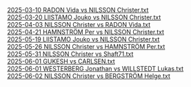 [2025-03-10 RADON Vida vs NILSSON Christer.txt](http://127.0.0.1:5500/index.html?Date=2025-05-10_Result:0-1&White=_Vida_Radon&Black=_Christer_Nilsson&Seek=TIME:0.1_MPV:5&move=d4_d5_c3_e5_e3_e4_Be2_c5_b3_a6_a4_Nc6_dxc5_Bxc5_b4_Ba7_Bb2_Nf6_h3_O-O_g4_h6_Ba3_Re8_b5_Na5_Bb4_Be6_Bxa5_Qxa5_bxa6_bxa6_Kf1_Red8_Kg2_Rab8_h4_Rb2_g5_Nh7_gxh6_gxh6_Kf1_Kh8_Rh2_Rg8_Rg2_Qd8_Rxg8%2B_Kxg8_a5_Qxh4_Nd2_Bh3%2B_Nxh3_Qxh3%2B_Ke1_Ng5_Bg4_Qg2_Ke2_Qxg4%2B_Kf1_Qh3%2B_Kg1_Rxd2_Qxd2_Nf3%23&eval=-2_2_18_-88_141_-10_54_-43_104_-35_56_-1_5_11_14_-41_20_-24_113_-4_20_-18_41_2_24_-63_2_-10_34_5_110_-70_-1_-50_72_19_-1_16_21_-87_14_3_11_8_62_-16_133_-158_9_15_89_-22_-16_-80_-6_4_2_-421_459_12_99392_4_0_0_2_1_2_1&best=e4_d5_c4_Nf6_dxe5_Nc6_c4_Bd6_c4_Nc6_Ba3_cxd4_Ba3_Bxc5_Ba3_Bd6_b5_Qg5_b5_O-O_h4_Be6_b5_Ne5_Nd2_Ne5_Nd2_Be6_Nd2_Qxa5_Kf1_d4_Kf1_Qc7_h4_Rab8_Qc2_Rb2_g5_hxg5_gxh6_Nf6_Nh3_Kh8_Qc1_Nf6_Qc1_Rxg2_Rxg8%2B_Kxg8_Na3_Qxh4_Nd2_Ng5_Nxh3_Bxe3_Ke1_Bxe3_Rb1_Qg2_Qe2_Qxg4%2B_Ke1_Nf3_Ke1_Rxd2_Qh5_Nf3%23
)  
[2025-03-20 LIISTAMO Jouko vs NILSSON Christer.txt](http://127.0.0.1:5500/index.html?Date=2025-03-20_Result:1-0&White=1585_Jouko_Liistamo&Black=1639_Christer_Nilsson&Seek=TIME:0.1_MPV:5&move=f4_Nf6_Nf3_d6_d4_g6_e3_Bg7_Bd3_Nc6_c3_d5_Nbd2_a6_Qe2_O-O_O-O_Bg4_Qe1_Qd7_Ne5_Qe6_e4_dxe4_Nxe4_Qd5_Ng5_Nxe5_fxe5_h6_exf6_Bxf6_Ne4_Bg7_Qh4_f5_b3_fxe4_Bc4_Rxf1%2B_Kxf1_Rf8%2B_Kg1_Qxc4_bxc4_Be2_Bxh6&eval=60_-3_1_-20_9_-8_17_-4_24_-35_14_-35_11_-31_35_-41_11_-5_36_-77_-1_-71_67_-30_35_-334_229_-105_-9_-46_10_-107_9_10_38_2_13_-35_3_-3_-3_0_2_8_1_-39_-10&best=e4_Nf6_Nf3_c5_Nc3_Bf5_c4_c5_Nc3_c5_e4_e5_Qc2_Bf5_Qc2_Bf5_e4_Bg4_h3_e6_Ne5_Qd8_Nxg4_Nxe5_Nxg4_Nxe5_Nxf6%2B_Qd6_fxe5_Nd7_exf6_exf6_Qe4_Bg7_Qh4_f5_Nf2_b5_Bc4_Rxf1%2B_Kxf1_Qxc4%2B_Kg1_Qxc4_bxc4_h5_Bxh6
)  
[2025-04-03 NILSSON Christer vs RADON Vida.txt](http://127.0.0.1:5500/index.html?Date=2025-04-03_Result:1-0&White=1616_Christer_Nilsson&Black=1557_Vida_Radon&Seek=TIME:0.1_MPV:5&move=e4_e5_Nf3_d6_Bc4_Bg4_h3_Bxf3_Qxf3_Qf6_Qb3_b6_Nc3_c6_Bd5_cxd5_Qxd5_Qd8_Qxa8_Be7_Nd5_Nf6_Nxe7_Kxe7_d3_h6_Qxa7%2B_Nbd7_Bd2_Qb8_Qxb8_Rxb8_b4_Rc8_c4_Ra8_a4_Ne8_Ke2_g5_Be3_Ng7_a5_bxa5_Rxa5_Rc8_c5_dxc5_bxc5_Rc6_d4_exd4_Bxd4_Ne6_Ke3_Nf4_g3_Ng6_Rb1_h5_Rb7_Ke6_Raa7_Ndf8_Rc7_Rxc5&eval=2_-1_3_-38_25_-37_-17_-17_-7_-126_8_0_-7_-53_227_-370_10_6_4_-1_3_17_-18_14_153_-182_13_-13_42_-78_-1_-1_26_-26_25_-52_1_-18_5_-24_31_-9_-9_-2_10_-31_47_5_-7_-40_44_-10_-4_5_6_-11_-2_-34_11_-29_12_-37_-4_-210_99475_-99475&best=e4_c5_Nf3_Nc6_d4_Be7_h3_Bh5_Qxf3_Qd7_Qb3_b6_Nc3_Ne7_Nd5_Ne7_Qxd5_Ne7_Qxa8_Be7_Nd5_Nf6_Nxe7_Kxe7_Qxa7%2B_Qc7_Qxa7%2B_Nbd7_Qb7_Re8_Qxb8_Nxb8_a4_b5_Kd1_Nb8_a4_Nb8_O-O_Nb8_a5_f5_a5_bxa5_Rxa5_Rb8_h4_dxc5_bxc5_f5_Ra7_exd4_Bxd4_Ne6_Rd1_f6_g3_Ne6_Rha1_Nge5_Ra7_Nf8_f4_Ngf8_Rxf7_Rxc7
)  
[2025-04-21 HAMNSTRÖM Per vs NILSSON Christer.txt](http://127.0.0.1:5500/index.html?Date=2025-04-21_Result:0-1&White=1699_Per_Hamnström&Black=1631_Christer_Nilsson&Seek=TIME:0.1_MPV:5&move=e4_e5_f4_Nc6_Nf3_d6_Bc4_Bg4_c3_Nf6_h3_Bxf3_Qxf3_a6_O-O_Be7_d3_Na5_Bb3_Nxb3_axb3_c6_fxe5_dxe5_Be3_Qxd3_Nd2_Qc2_g4_O-O_g5_Nd7_Qf5_Rad8_Nc4_Qxb3_Nxe5_Nxe5_Qxe5_Bd6_Qf5_Qxb2_Bd4_Qh2%23&eval=3_1_78_-75_7_-23_12_-4_54_-35_-1_-50_8_-30_-4_-19_30_-13_21_-1_-7_-9_-13_-6_172_-15_7_-61_85_-46_-2_-2_112_-37_102_-80_99_8_-11_19_9_19_99610_1&best=e4_c5_Nf3_exf4_Nf3_exf4_d4_Nf6_h3_exf4_h3_Be6_Qxf3_Qe7_Bb3_Qd7_Bb3_exf4_Na3_Nxb3_axb3_O-O_fxe5_dxe5_Nd2_Qxd3_Ra5_O-O_Qg3_h6_g5_Nd7_Qd1_Bc5_Rfc1_Qxb3_Na5_Nxe5_Qxe5_Bd6_Qa5_Qxb2_Qf2_Qh2%23
)  
[2025-05-19 LIISTAMO Jouko vs NILSSON Christer.txt](http://127.0.0.1:5500/index.html?Date=2025-05-19_Result:0-1&White=_Jouko_Liistamo&Black=_Christer_Nilsson&Seek=TIME:0.1_MPV:5&move=e4_e5_c3_d5_Bd3_c6_Ne2_Nf6_Ng3_Nbd7_Qe2_Nc5_f3_Be7_Bc2_dxe4_fxe4_Bg4_Qf2_Nd3%2B_Bxd3_Qxd3_h3_Nxe4_Nxe4_Qxe4%2B_Kf1_Bh4_Qe3_Qxe3_dxe3_O-O-O_Nd2_Bf5_Kg1_Bg5_Nf3_Rd1%2B_Kh2_Rxh1%2B_Kxh1_Bf6_Bd2_Rd8_Re1_e4_Nd4_Bg6_Bc1_a6_b4_Kc7_a4_b6_Bb2_c5_bxc5_bxc5_Nb3_Rb8_Nxc5_Rxb2_Nxa6%2B_Kb6_Nb4_Ka5_Nd5_Kxa4_c4_Rc2_Rb1_Rb2_Rc1_Kb3_c5_Bf5_c6_Rc2_Rb1%2B_Kc4_Nb4_Rc3_Na6_Rxe3_c7_Bc8_Rb6_Re1%2B_Kh2_Be5%2B_g3_Ra1_Nb8_Ra7_Nc6_Ra2%2B_Kg1_Kc5_Rb8_Kxc6_Rxc8_Ra7_Re8_Bxc7_Re7_Bb6%2B&eval=4_-3_57_4_110_-93_56_-4_61_-117_153_-70_99_-126_30_-60_45_-38_109_-9_-2_-4_191_-4_-6_7_-13_11_15_-94_-2_-7_14_5_76_-133_19_-17_2_-9_13_4_-7_-6_2_-4_5_-88_37_-55_-1_-22_2_-17_107_1_53_7_79_5_0_10_-2_-23_10_-32_13_-7_10_-24_16_-34_4_-138_154_26_18_-7_17_-52_97_-68_37_-63_37_2_59_53_34_6_12_-219_163_-140_4_-1_1_-3_13_-42_-12_-163_-6_-2_413_9&best=e4_e5_Nf3_Nf6_exd5_Nf6_Bc2_Nf6_O-O_h5_exd5_h5_Bc2_h5_Bc2_h5_Nxe4_h5_Qe3_Nd3%2B_Bxd3_Qxd3_Qe3_Nxe4_Nxe4_Bh4_Kf1_Bh4_Qe3_Qc2_dxe3_Rd8_Nd2_Bf5_a4_Bg3_Kf2_Bf6_Kh2_Rxh1%2B_Kxh1_Bf6_Bd2_Rd8_Kg1_Be4_Nd4_c5_b4_c5_b4_Be7_Rf1_a5_Ba3_c5_Nb3_bxc5_Ne2_Rb8_Nxc5_Rxb2_Nxa6%2B_Kb7_Nb4_Kb7_Nc6%2B_Be5_c4_Be5_g4_Bf5_Rc1_Bf5_Nxf6_Bf5_c6_Be5_Rd1_Bb2_Nxf6_Rb2_c7_Be5_Rb4%2B_Bc8_Rb4%2B_Re1%2B_Kh2_Be5%2B_g3_Re2%2B_Rc6%2B_Ra2%2B_Nc6_Ra2%2B_Kh1_Kc5_Rb4_Kxc6_Rxc8_Bxc7_Re8_Bxc7_Rxe4_Bb6%2B
)  
[2025-05-26 NILSSON Christer vs HAMNSTRÖM Per.txt](http://127.0.0.1:5500/index.html?Date=2025-05-26_Result:1-0&White=1618_Christer_Nilsson&Black=1699_Per_Hamnström&Seek=TIME:0.1_MPV:5&move=e4_c5_Nf3_Nc6_d4_cxd4_Nxd4_d6_Bb5_Bd7_O-O_a6_Nxc6_bxc6_Bc4_Nf6_Nc3_e5_Bg5_h6_Bh4_g5_Bg3_Bg4_Be2_Bxe2_Qxe2_h5_h3_h4_Bh2_Nh5_Rad1_Qb6_Na4_Qa7_Qg4_f6_Qe6%2B_Qe7_Rxd6_Qxe6_Rxe6%2B_Kd7_Rxf6_Nxf6_Nb6%2B_Kc7_Nxa8%2B_Kb7_Rd1_Kxa8_Rd8%2B_Kb7_Bxe5_Bg7_Rd6_Rf8_f3_Rf7_Rd8_Nd7_Bxg7_Rxg7_Kf2_Kc7_Re8_Kb6_Ke3_Kc5_Ra8_Ne5_b3_Kb6_Kd4_Ng6_Rb8%2B_Kc7_Ra8_Nf4_Ra7%2B_Kb6_Rxg7_Nxg2_Rxg5_Ne1_Rf5_Nxc2%2B_Kc3_Ne3_Rf4&eval=7_0_1_1_5_4_0_-26_54_-10_13_-62_6_-5_10_-5_8_-34_40_2_1_1_5_-22_74_-78_4_-32_50_-4_2_-80_32_-36_159_-205_53_-10_43_-52_3_5_6_-2_35_-24_7_-299_-21_4_414_-122_4_1_-2_1_24_-1_24_4_13_-29_-5_2_6_-13_15_-18_0_-2_74_-36_-3_-29_50_-4_45_-12_-5_-497_-25_-31_8_-75_2_12_38_-12_31_-5_23&best=e4_e5_Nc3_Nc6_Bb5_cxd4_Nxd4_e5_c4_Bd7_c4_Nf6_Nxc6_bxc6_Ba4_Nf6_Nc3_g6_f4_h6_Bxf6_Bc8_Bg3_Qb6_f3_Be6_Qxe2_Qb6_Rad1_h4_Bh2_Qc8_Nd1_Qa5_Rd3_Qb5_c4_f6_Rd2_Qe7_Rxd6_Qxe6_Rxe6%2B_Kd7_Rxe5_Nxf6_Nb6%2B_Ke6_Nxa8%2B_Kb7_Nc7_Be7_Rd8%2B_Kb7_Bxe5_Bg7_Rxh8_Rf8_Re6_Rf7_Rd8_Nh5_Bxg7_Rxg7_Kf2_Ne5_Ra8_a5_g3_Nf6_c3_Nb6_b3_Ng6_Re8_Ng6_a4_Kc7_Ra8_Rd7%2B_Ra7%2B_Kd8_Rxg7_Ne6%2B_Rxg5_Ne1_Rg8_Nxc2%2B_Ke5_Ne3_Rg5
)  
[2025-05-31 NILSSON Christer vs Shaft71.txt](http://127.0.0.1:5500/index.html?Date=2025.05.31_Result:0-1&White=1570_ChristerNilsson&Black=1578_Shaft71&Seek=TIME:0.1_MPV:5&move=e4_e5_f4_exf4_Rxf4_g6_c3_Nb6_d4_d6_g4_Qh4%2B_Rf2_Nc4_Qa4%2B_Nd7_Qxc4_Qxg4_Qf1_O-O-O_Qg2_Qe6_e5_c6_O-O-O_dxe5_dxe5_Qxe5_Re2_Qf4%2B_Be3_Qa4_Bd4_Bxd4_Rxd4_Qxa2_b3_Qxa1_Ra2_Qxa2_Qxa2_Kb8_Qa3_Nb6_Rb4_f5_Qa5_Rfe8_Bf3_Re3_Bxc6_Re1%2B_Kb2_bxc6_Qc5_Kb7_Qf2_Rde8_Qg3_R8e2%2B_Ka1_Rd1_Qf3_Ree1_Ka2_Rxb1_c4_Ra1%2B_Kb2_Reb1%2B_Kc2_Bxc4_Rxc4_Nxc4_bxc4_Rc1%2B_Kb2_Rab1%2B_Ka2_Rb4_c5_Rxc5_Qe3_Ra5%2B&eval=50_-75_11_10_239_-197_13_-9_64_-74_81_-25_82_-430_8_1_-10_-3_7_-6_30_-86_162_-15_18_-10_60_-115_33_-44_4_-7_40_-3_83_6_88_-360_6_11_16_-18_6_-26_111_-16_123_2_16_-37_246_-77_-11_-141_235_0_100_5_122_62_39_-78_100_5_27_30_-4_-36_0_-70_22_-117_-45_-20_-13_2_62_10_6_-1_243_99369_7_1&best=f4_g6_g3_exf4_Qf3_g5_Nc3_Be5_Qe2_Qe7_Nd2_Qh4%2B_Bf2_f5_Qa4%2B_Nd7_Qxc4_Qxg4_Bg2_f5_Nd2_Qh5_O-O-O_c6_d5_dxe5_Nb3_Nxe5_Rfd2_Qa5_Be3_Qa4_b3_Bxd4_b3_Qxa2_b4_Qa6_Ra2_Qxa2_Qxa2_Kb8_Qa3_Ne5_Bf3_c5_Rd4_Rfe8_Rd4_Re1%2B_Bd1_Re1%2B_Kb2_Rdd1_Rxb6%2B_Rdd1_Rd4_Rde8_Ka1_R8e2%2B_Ka1_f4_c4_Ree1_c4_Rxb1_c4_Rbd1_Kb2_Rab1%2B_Kc3_Re1_Rxc4_Rc1%2B_bxc4_Rc1%2B_Kd2_Rab1%2B_Ka2_Rb4_Qd3_Rxc5_Ka3_Ra5%2B
)  
[2025-06-01 GUKESH vs CARLSEN.txt](http://127.0.0.1:5500/index.html?Date=2025.06.01_Result:1-0&White=2787_Gukesh_D&Black=2837_Carlsen,_Magnus&Seek=TIME:0.1_MPV:5&move=e4_e5_Nf3_Nc6_Bb5_Nf6_d3_Bc5_c3_O-O_O-O_d6_h3_a6_Ba4_h6_Re1_b5_Bc2_Bb6_Nbd2_Ne7_a4_Rb8_d4_Ng6_Nf1_c5_Ng3_cxd4_cxd4_bxa4_Bxa4_Bb7_d5_a5_Be3_Bc8_b3_Bxe3_Rxe3_Nf4_Bc6_Rb4_Qc2_g6_Kh1_Ba6_Qa2_Bd3_Nd2_h5_Qxa5_Qxa5_Rxa5_h4_Ra4_Rfb8_Ra2_Kg7_Ra7_Rd4_Nf3_hxg3_fxg3_Nxh3_gxh3_Bxe4_Kh2_Rd1_g4_Bxd5_Bxd5_Nxd5_Re2_Nf4_Rc2_Kf6_h4_Ke6_Ng5%2B_Kd5_Ra5%2B_Kd4_Ra4%2B_Kd3_Rf2_f6_Rf3%2B_Ke2_Ra2%2B_Rd2_Rxd2%2B_Kxd2_Ne4%2B_Ke2_Kg3_d5_Nxf6_Rf8_Rf2%2B_Ke1_Nd7_Ne2%2B_Rxe2%2B_Kxe2_Nxf8_d4_Ne6_d3_Nc5_Ke3_Na4_e4_h5_gxh5_gxh5_Kd2_Nb2_e3_Nc4%2B_Ke2_Kf4&eval=9_-7_-2_-2_9_4_5_1_1_-5_6_-8_5_-3_0_-10_3_-5_-1_-9_11_-12_-5_2_-4_0_10_1_10_-3_-5_-1_3_-1_8_2_28_-6_27_5_-2_-8_40_-34_54_-12_40_-2_49_2_43_-12_9_34_9_-25_11_-22_17_19_63_-9_65_-25_-14_-150_33_-3_100_-56_-7_-52_-3_2_15_-49_42_-32_15_-47_-14_8_6_-9_4_3_-9_-95_1_-15_49_-28_34_-7_8_-3_-19_-9_9_0_21_-11_8_-478_-36_-7_-1_-4_51_7_-4_-28_3_-33_1_-76_-18_0_2_-56_5_-15_-15&best=e4_c5_Nf3_Nc6_d4_Nf6_d4_Bc5_c3_d5_O-O_d5_Nbd2_Bb6_Ba4_Re8_Re1_Ba7_Bc2_Re8_a4_Re8_a4_Bb7_d4_Ng6_a5_c5_axb5_cxd4_cxd4_bxa4_Bxa4_Bb7_Ra3_a5_b3_Bc8_Qc2_Bxe3_Rxe3_h5_Rc1_Bxh3_Nd2_Bxh3_Kh2_Ba6_Kh2_Bd3_Kh2_h5_Rae1_Qxa5_Rxa5_h4_Ra4_Rfb8_Ra2_Kg7_Ra4_Rd4_Ngf1_hxg3_fxg3_Bxe4_gxh3_Bxe4_g4_Bxf3_g4_Bxf3_Bxd5_Nxd5_Re2_Nc3_Rea2_Ne6_h4_Rh8_Ng5%2B_Kd5_Ra5%2B_Kd4_Ra4%2B_Kd3_Rf2_f5_Rf3%2B_Ke2_Re4%2B_Rd2_Rxd2%2B_Kxd2_Ne4%2B_Ke2_Kg3_d5_Nxf6_Rb4_Rf2%2B_Ke1_Nd7_Re8_Rxe2%2B_Kxe2_Nxf8_d4_Nd7_d3_Ng5_d2_Na4_e4_h5_Kd2_gxh5_Kd2_Nb2_Kc1_Nc4%2B_Kc3_Kf4
)  
[2025-06-01 WESTERBERG Jonathan vs WILLSTEDT Lukas.txt](http://127.0.0.1:5500/index.html?Date=????.??.??_Result:0-1&White=_GM_Jonathan_Westberberg&Black=_Lukas_Willstedt&Seek=TIME:0.1_MPV:5&move=e4_e5_Nf3_Nc6_Bc4_Bc5_c3_d6_d3_Nf6_b4_Bb6_a4_a5_b5_Ne7_O-O_O-O_Bb3_Ng6_Nbd2_c6_Nc4_Bc7_Ba3_Re8_Re1_d5_Ne3_h6_Qc2_Be6_Rad1_Qd7_bxc6_bxc6_Ba2_Bd6_Bxd6_Qxd6_c4_Rab8_exd5_cxd5_d4_e4_Nd2_Rec8_c5_Qc7_f3_Rb4_fxe4_Rxd4_exd5_Nxd5_Bxd5_Bxd5_Ndf1_Be4_Qc3_Rxa4_Ng3_Nf4_Rd4_Rxd4_Qxd4_Bg6_Rc1_Ne6_Qb2_Qa7_h4_Rxc5_Kh2_Rxc1_Qxc1_Qc5_Qe1_Qb4_Qxb4_axb4_Nc4_Nc5_Nb2_Nd3_Na4_b3_Nf1_b2_Nd2_Kf8_Kg3_Ke7_Kf3_Ne1%2B_Kf2_Nxg2_Nxb2_Nxh4_Nbc4_Nf5_Kf3_Nd6_Ne5_Bf5_Nc6%2B_Kf6_Nb4_g5_Nd5%2B_Kg7_Kg3_Ne4%2B&eval=1_-10_-7_-1_8_-1_-1_-43_41_-1_-5_1_-3_-2_5_-5_6_2_14_-1_-4_0_-3_3_52_-9_-1_0_-2_-42_50_-7_33_-19_81_-10_5_-88_5_-3_67_-66_7_1_6_7_42_-21_4_-9_-20_-51_-3_-8_58_4_5_6_119_-5_-31_6_-7_-8_130_-12_4_-8_38_10_60_-14_6_-4_47_1_5_-51_61_-57_2_-18_3_2_13_1_21_-34_-4_-4_6_-61_46_-7_10_-90_-2_-35_62_-5_8_-7_20_4_1_1_14_-5_1_-1_4_-13_37_6&best=e4_c5_Nf3_Nc6_Bb5_Nf6_c3_Nf6_d4_Nf6_b4_Bb6_a4_a6_b5_Ne7_O-O_O-O_Nbd2_c6_Nbd2_h6_Nc4_Bc7_Re1_d5_Ne3_d5_Ne3_Nf4_c4_Be6_g3_Rc8_d4_bxc6_d4_Rad8_Bxd6_Qxd6_g3_dxe4_exd5_cxd5_cxd5_e4_Ne5_Rec8_c5_Qf4_f3_exf3_fxe4_Rxd4_Qc3_Nxd5_Nxd5_Bxd5_Nxd5_Be4_Qc3_Rxa4_Rc1_Nf4_Rc1_Rxd4_Qxd4_Bg6_Qd6_Ne6_Qc3_Qa7_Ngf1_Rxc5_Ra1_Rxc1_Qxc1_Qd4_Qxc5_Kh7_Qxb4_axb4_Ngf1_Nc5_Nf1_Nd3_Nc4_f6_Nf1_b2_Nd2_Bh5_g4_Bh5_Nc3_Ne5%2B_Kf2_Nd3%2B_Kxg2_Nxh4_Nbc4_Bf5_Ne5_Nd6_Ne3_Bf5_Ke3_Kf6_Kg2_g5_Ke3_Ke5_Ne7_Ne4%2B
)  
[2025-06-02 NILSSON Christer vs BERGSTRÖM Helge.txt](http://127.0.0.1:5500/index.html?Date=2025-06-02_Result:1-0&White=1653_Christer_Nilsson&Black=_Helge_Bergström&Seek=TIME:0.1_MPV:5&move=e4_c5_Nf3_Nc6_Bc4_e6_Nc3_a6_a4_Na5_Qe2_Be7_O-O_h5_d4_Nxc4_Qxc4_d5_exd5_exd5_Qxd5_Qxd5_Nxd5_Bd6_dxc5_Bxc5_Nc7%2B&eval=-2_-7_3_-7_25_-2_4_-18_39_-57_102_-58_54_-104_76_-4_1_-156_-8_-10_0_-158_17_-209_5_-31_-2&best=e4_e5_Nf3_Nc6_d4_e6_Nc3_Nf6_d4_Nf6_Ba2_b5_Ba2_Nxc4_d3_cxd4_Qxc4_b5_exd5_exd5_Qxd5_cxd4_Nxd5_Bd8_dxc5_Ne7_Nc7%2B
)  
